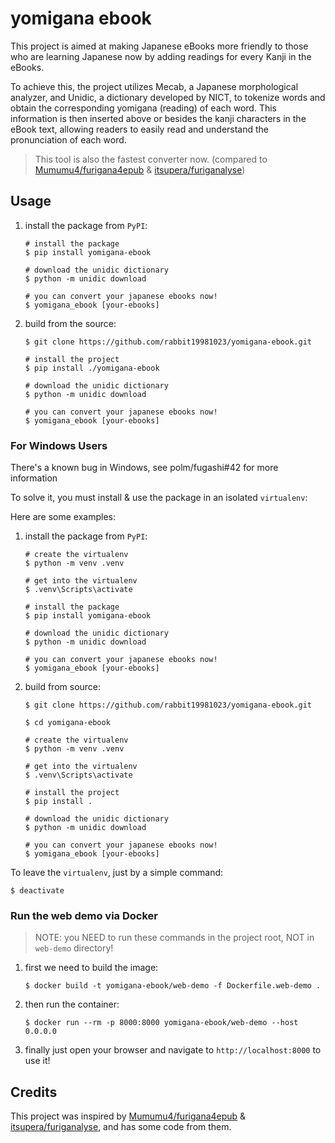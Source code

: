 # yomigana ebook

This project is aimed at making Japanese eBooks more friendly to those who are learning Japanese now by adding readings for every Kanji in the eBooks.

To achieve this, the project utilizes Mecab, a Japanese morphological analyzer, and Unidic, a dictionary developed by NICT, to tokenize words and obtain the corresponding yomigana (reading) of each word. This information is then inserted above or besides the kanji characters in the eBook text, allowing readers to easily read and understand the pronunciation of each word.

> This tool is also the fastest converter now. (compared to [Mumumu4/furigana4epub](https://github.com/Mumumu4/furigana4epub) & [itsupera/furiganalyse](https://github.com/itsupera/furiganalyse))

## Usage

1. install the package from `PyPI`:

    ```
    # install the package
    $ pip install yomigana-ebook

    # download the unidic dictionary
    $ python -m unidic download

    # you can convert your japanese ebooks now!
    $ yomigana_ebook [your-ebooks]
    ```

2. build from the source:

    ```
    $ git clone https://github.com/rabbit19981023/yomigana-ebook.git

    # install the project
    $ pip install ./yomigana-ebook

    # download the unidic dictionary
    $ python -m unidic download

    # you can convert your japanese ebooks now!
    $ yomigana_ebook [your-ebooks]
    ```

### For Windows Users

There's a known bug in Windows, see polm/fugashi#42 for more information

To solve it, you must install & use the package in an isolated `virtualenv`:

Here are some examples:

1. install the package from `PyPI`:

    ```
    # create the virtualenv
    $ python -m venv .venv

    # get into the virtualenv
    $ .venv\Scripts\activate

    # install the package
    $ pip install yomigana-ebook

    # download the unidic dictionary
    $ python -m unidic download

    # you can convert your japanese ebooks now!
    $ yomigana_ebook [your-ebooks]
    ```

2. build from source:

    ```
    $ git clone https://github.com/rabbit19981023/yomigana-ebook.git

    $ cd yomigana-ebook

    # create the virtualenv
    $ python -m venv .venv

    # get into the virtualenv
    $ .venv\Scripts\activate

    # install the project
    $ pip install .

    # download the unidic dictionary
    $ python -m unidic download

    # you can convert your japanese ebooks now!
    $ yomigana_ebook [your-ebooks]
    ```

To leave the `virtualenv`, just by a simple command:

```
$ deactivate
```

### Run the web demo via Docker

> NOTE: you NEED to run these commands in the project root, NOT in `web-demo` directory!

1. first we need to build the image:

    ```
    $ docker build -t yomigana-ebook/web-demo -f Dockerfile.web-demo .
    ```

2. then run the container:

    ```
    $ docker run --rm -p 8000:8000 yomigana-ebook/web-demo --host 0.0.0.0
    ```

3. finally just open your browser and navigate to `http://localhost:8000` to use it!

## Credits

This project was inspired by [Mumumu4/furigana4epub](https://github.com/Mumumu4/furigana4epub) & [itsupera/furiganalyse](https://github.com/itsupera/furiganalyse), and has some code from them.
